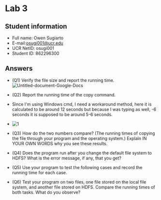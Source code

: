 # Lab 3

## Student information

* Full name: Owen Sugiarto
* E-mail:osugi001@ucr.edu
* UCR NetID: osugi001
* Student ID: 862296300

## Answers

* (Q1) Verify the file size and report the running time.
![Untitled-document-Google-Docs](https://github.com/osugi001/CS152/assets/102548267/9793983d-4d6d-4a32-a55d-bfc70e147890)


* (Q2) Report the running time of the copy command.
* Since I'm using Windows cmd, I need a workaround method, here it is calculated to be around 12 seconds but because I was typing as well, -6 seconds it is supposed to be around 5-6 seconds.
* ![1](https://github.com/osugi001/CS152/assets/102548267/53a9be79-045e-4e8f-b1ff-8b11d9fccfef)


* (Q3) How do the two numbers compare? (The running times of copying the file through your program and the operating system.) Explain IN YOUR OWN WORDS why you see these results.

* (Q4) Does the program run after you change the default file system to HDFS? What is the error message, if any, that you get?

* (Q5) Use your program to test the following cases and record the running time for each case.

* (Q6) Test your program on two files, one file stored on the local file system, and another file stored on HDFS. Compare the running times of both tasks. What do you observe?
